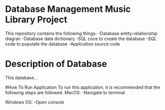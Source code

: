 # Database Management Music Library Project
This repository contains the following things:
-Database entity-relationship diagran
-Database data dictionary
-SQL coce to create the database
-SQL code to populate the database
-Application source code

# Description of Database
This database...

#How To Run Application
To run this application, it is recommended that the following steps are followed.
MacOS:
-Navigate to terminal

Windows OS:
-Open console
